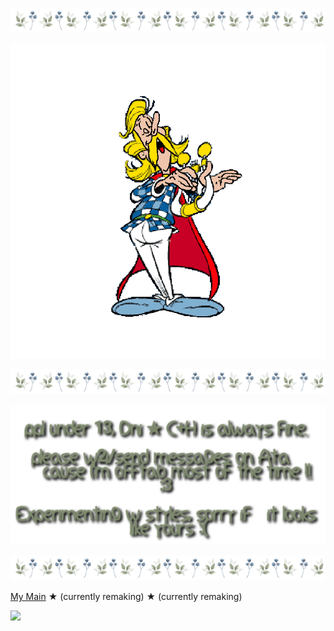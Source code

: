 ![★](https://github.com/TR0UBADIX/TR0UBADIX/blob/148dc893bbf3eed7947a4a09b576f5d5f5a0a625/tumblr_3ade25936d921f22ca6b5a9f5e4119c0_a9f97aa4_1280.png)

![Me, face reveal!](https://github.com/TR0UBADIX/TR0UBADIX/blob/ca21add0e8709f464b246089dbffdcfe8191956d/ce4f16fe3d28fffadb0b965ab2a636d3.gif)


![★](https://github.com/TR0UBADIX/TR0UBADIX/blob/148dc893bbf3eed7947a4a09b576f5d5f5a0a625/tumblr_3ade25936d921f22ca6b5a9f5e4119c0_a9f97aa4_1280.png)


![★](https://github.com/TR0UBADIX/TR0UBADIX/blob/c5b6e94368b347e675021d5d4ba6c60a985c1878/Titelloses%20305_20250118121457.png)




![★](https://github.com/TR0UBADIX/TR0UBADIX/blob/148dc893bbf3eed7947a4a09b576f5d5f5a0a625/tumblr_3ade25936d921f22ca6b5a9f5e4119c0_a9f97aa4_1280.png)



[My Main](https://github.com/SACRlFICE)   ★   (currently remaking)  ★  (currently remaking) 




![](https://komarev.com/ghpvc/?username=Bleedingcannibal&abbreviated=true&color=grey&label=GAULS)
